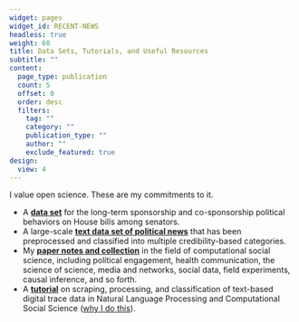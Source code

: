 ```yaml
---
widget: pages
widget_id: RECENT-NEWS
headless: true
weight: 60
title: Data Sets, Tutorials, and Useful Resources
subtitle: ""
content:
  page_type: publication
  count: 5
  offset: 0
  order: desc
  filters:
    tag: ""
    category: ""
    publication_type: ""
    author: ""
    exclude_featured: true
design:
  view: 4
---
```

I value open science. These are my commitments to it.

* A **[data set](https://github.com/hlbao/evolutionofcommunities)** for the long-term sponsorship and co-sponsorship political behaviors on House bills among senators.
* A large-scale **[text data set of political news](https://github.com/hlbao/classification_in_CSS/tree/main/smart_scraper/web_crawler)** that has been preprocessed and classified into multiple credibility-based categories.
* My **[paper notes and collection](https://www.carsonhlbao.com/post/my-random-notes-when-i-read-papers/)** in the field of computational social science, including political engagement, health communication, the science of science, media and networks, social data, field experiments, causal inference, and so forth.
* A **[tutorial](https://github.com/hlbao/classification_in_CSS)** on scraping, processing, and classification of text-based digital trace data in Natural Language Processing and Computational Social Science ([why I do this](https://www.carsonhlbao.com/post/classification-you-are-so-important/)).